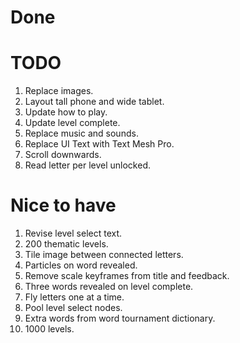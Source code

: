 # Done

# TODO

1. Replace images.
1. Layout tall phone and wide tablet.
1. Update how to play.
1. Update level complete.
1. Replace music and sounds.
1. Replace UI Text with Text Mesh Pro.
1. Scroll downwards.
1. Read letter per level unlocked.

# Nice to have

1. Revise level select text.
1. 200 thematic levels.
1. Tile image between connected letters.
1. Particles on word revealed.
1. Remove scale keyframes from title and feedback.
1. Three words revealed on level complete.
1. Fly letters one at a time.
1. Pool level select nodes.
1. Extra words from word tournament dictionary.
1. 1000 levels.
